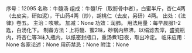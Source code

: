 序号：12095
名称：牛髓汤
组成：牛髓1斤（取胻骨中者），白蜜半斤，杏仁4两（去皮尖，研如泥），干山药4两（炒），胡桃仁（去皮，另研）4两。
出处：《法律》卷五。
主治：咳嗽。
加减：None
功效：润肺。
用法用量：每早晨服1-2匙，白汤化下。
制备方法：上将髓、蜜2味，砂锅内熬沸，以绢滤去滓，盛瓷瓶内，将杏仁等3味入瓶内，以纸密封瓶口，重汤煮1日夜，取出冷定。
临床应用：None
各家论述：None
用药禁忌：None
附注：None
